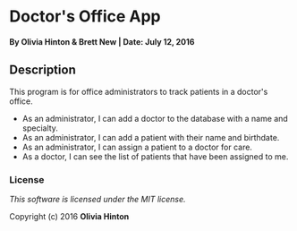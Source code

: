 # Doctor's Office App

#### By Olivia Hinton & Brett New | Date: July 12, 2016

## Description
This program is for office administrators to track patients in a doctor's office.

* As an administrator, I can add a doctor to the database with a name and specialty.
* As an administrator, I can add a patient with their name and birthdate.
* As an administrator, I can assign a patient to a doctor for care.
* As a doctor, I can see the list of patients that have been assigned to me.

### License

*This software is licensed under the MIT license.*

Copyright (c) 2016 **Olivia Hinton**
